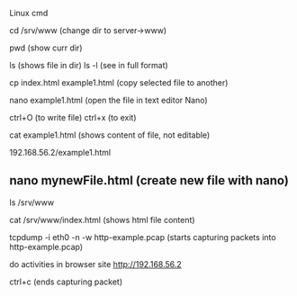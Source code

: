 Linux cmd

cd /srv/www (change dir to server->www)

pwd (show curr dir)

ls (shows file in dir)
ls -l  (see in full format)

cp index.html example1.html
(copy selected file to another)

nano example1.html
(open the file in text editor Nano)

ctrl+O (to write file)
ctrl+x (to exit)

cat example1.html
(shows content of file, not editable)

192.168.56.2/example1.html

nano mynewFile.html
(create new file with nano)
--------------------------

ls /srv/www

cat /srv/www/index.html
(shows html file content)

tcpdump -i eth0 -n -w http-example.pcap
(starts capturing packets into http-example.pcap)

do activities in browser site http://192.168.56.2

ctrl+c (ends capturing packet)
